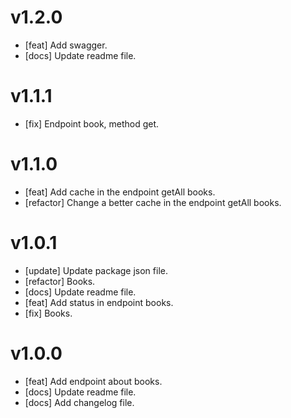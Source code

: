 # v1.2.0

- [feat] Add swagger.
- [docs] Update readme file.

# v1.1.1

- [fix] Endpoint book, method get.

# v1.1.0

- [feat] Add cache in the endpoint getAll books.
- [refactor] Change a better cache in the endpoint getAll books.

# v1.0.1

- [update] Update package json file.
- [refactor] Books.
- [docs] Update readme file.
- [feat] Add status in endpoint books.
- [fix] Books.

# v1.0.0

- [feat] Add endpoint about books.
- [docs] Update readme file.
- [docs] Add changelog file.